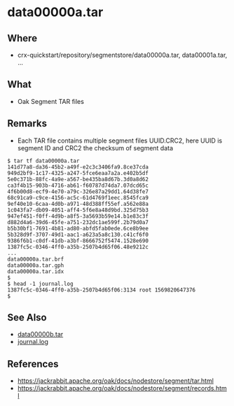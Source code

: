 # data00000a.tar

## Where

- crx-quickstart/repository/segmentstore/data00000a.tar, data00001a.tar, ...

## What

- Oak Segment TAR files

## Remarks

- Each TAR file contains multiple segment files UUID.CRC2, here UUID is segment ID and CRC2 the checksum of segment data


```
$ tar tf data00000a.tar
141d77a8-da36-45b2-a49f-e2c3c3406fa9.8ce37cda
949d2bf9-1c17-4325-a247-5fce6eaa7a2a.e402b5df
5e0c371b-88fc-4a9e-a567-be435ba8d67b.3d0a8d62
ca3f4b15-903b-4716-ab61-f60787d74da7.07dcd65c
4f6b00d8-ecf9-4e70-a79c-326e87a29dd1.64d38fe7
68c91ca9-c9ce-4156-ac5c-61d4769f1eec.8545fca9
9ef40e10-6caa-4d0b-a971-48d388ff55ef.a562e88a
1c043fa7-db09-4051-aff4-5f6e8a48d9bd.325d75b3
947ef451-f0ff-4d9b-a8f5-3a5693b59e14.b1e83c3f
d882d4a6-39d6-45fe-a751-232dc1ae599f.2b79d0a7
b5b30bf1-7691-4b81-ad80-abfd5fab0ede.6ce8b9ee
5b328d9f-3707-49d1-aac1-a623a5a8c130.c41cf6f0
9386f6b1-c0df-41db-a3bf-8666752f5474.1528e690
1387fc5c-0346-4ff0-a35b-2507b4d65f06.48e9212c
...
data00000a.tar.brf
data00000a.tar.gph
data00000a.tar.idx
$
$ head -1 journal.log
1387fc5c-0346-4ff0-a35b-2507b4d65f06:3134 root 1569820647376
$
```

## See Also

- [data00000b.tar](data00000b.tar.md)
- [journal.log](journal.log.md)

## References

- https://jackrabbit.apache.org/oak/docs/nodestore/segment/tar.html
- https://jackrabbit.apache.org/oak/docs/nodestore/segment/records.html


